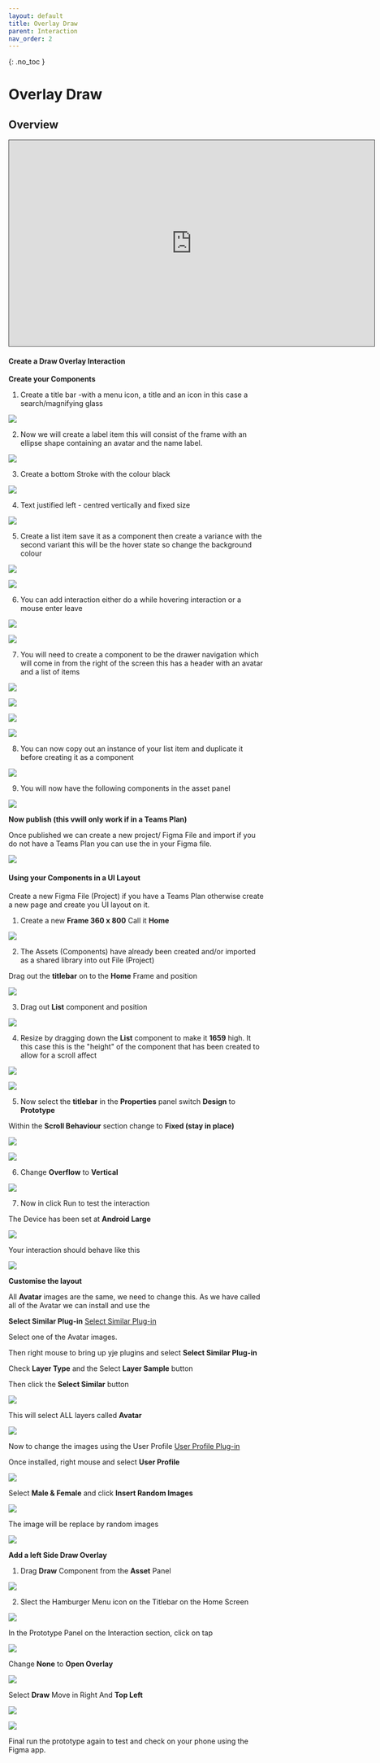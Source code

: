 ```yaml
---
layout: default
title: Overlay Draw
parent: Interaction
nav_order: 2
---
```


{: .no_toc }

# Overlay Draw

## Overview

<iframe src="https://solent.cloud.panopto.eu/Panopto/Pages/Embed.aspx?id=c7a51eea-3ce5-46c0-9a2b-af6301582dde&autoplay=false&offerviewer=true&showtitle=true&showbrand=true&captions=true&interactivity=all" height="405" width="720" style="border: 1px solid #464646;" allowfullscreen allow="autoplay"></iframe>


#### Create a Draw Overlay Interaction

**Create your Components**

1. Create a title bar -with a menu icon, a title and an icon in this case a search/magnifying glass

![](../images/draw_1/draw_2.png)

2. Now we will create a label item this will consist of the frame with an ellipse shape containing an avatar and the name label.

![](../images/draw_1/draw_3.png)

3. Create a bottom Stroke with the colour black

![](../images/draw_1/draw_4.png)

4. Text justified left - centred vertically and fixed size

![](../images/draw_1/draw_5.png)

5. Create a list item save it as a component then create a variance with the second variant this will be the hover state so change the background colour

![](../images/draw_1/draw_6.png)

![](../images/draw_1/draw_8.png)

6. You can add interaction either do a while hovering interaction or a mouse enter leave

![](../images/draw_1/draw_9.png)

![](../images/draw_1/draw_10.png)

7. You will need to create a component to be the drawer navigation which will come in from the right of the screen this has a header with an avatar and a list of items

![](../images/draw_1/draw_11.png)

![](../images/draw_1/draw_12.png)

![](../images/draw_1/draw_13.png)

![](../images/draw_1/draw_14.png)

8. You can now copy out an instance of your list item and duplicate it before creating it as a component

![](../images/draw_1/draw_15.png)

9. You will now have the following components in the asset panel

![](../images/draw_1/draw_16.png)

**Now publish (this vwill only work if in a Teams Plan)**

Once published we can create a new project/ Figma File and import if you do not have a Teams Plan you can use the in your Figma file.

![](../images/draw_inter/asset_publish.png)

#### Using your Components in a UI Layout
Create a new Figma File (Project) if you have a Teams Plan otherwise create a new page and create you UI layout on it.

1. Create a new **Frame 360 x 800**
Call it **Home** 

![](../images/draw_inter/2.png)

2. The Assets (Components) have already been created and/or imported as a shared library into out File (Project)

Drag out the **titlebar** on to the **Home** Frame and position

![](../images/draw_inter/3.png)

3. Drag out **List**  component and position

![](../images/draw_inter/drag_list.png)

4. Resize by dragging down the **List** component to make it **1659** high. It this case this is the "height" of the component that has been created to allow for a scroll affect

![](../images/draw_inter/5.png)

![](../images/draw_inter/1659.png)

5. Now select the **titlebar** in the **Properties** panel switch **Design** to **Prototype**

Within the **Scroll Behaviour** section change to **Fixed (stay in place)**

![](../images/draw_inter/6.png)


![](../images/draw_inter/fixed_close.png)

6. Change **Overflow** to **Vertical**

![](../images/draw_inter/8.png)

7. Now in click Run to test the interaction

The Device has been set at **Android Large**

![](../images/draw_inter/run.png)

Your interaction should behave like this

![](../images/draw_inter/scroll_gif.png)

**Customise the layout**

All **Avatar** images are the same, we need to change this. As we have called all of the Avatar we can install and use the

**Select Similar Plug-in**
[Select Similar Plug-in](https://www.figma.com/community/plugin/792767780551514994) 

Select one of the Avatar images.

Then right mouse to bring up yje plugins and select **Select Similar Plug-in**

Check **Layer Type** and the Select **Layer Sample** button

Then click the **Select Similar** button

![](../images/draw_inter/new_avatar.png)

This will select ALL layers called **Avatar**

![](../images/draw_inter/selected_new.png)

Now to change the images using the User Profile [User Profile Plug-in](https://www.figma.com/community/plugin/749945157855564842/User-Profile)

Once installed, right mouse and select **User Profile**

![](../images/draw_inter/user_pro.png)

Select **Male & Female** and click **Insert Random Images**

![](../images/draw_inter/profile_2.png)

The image will be replace by random images

![](../images/draw_inter/done_1.png)

**Add a left Side Draw Overlay**

1. Drag **Draw** Component from the **Asset** Panel

![](../images/draw_inter/drag_draw.png)

2. Slect the Hamburger Menu icon on the Titlebar on the Home Screen

![](../images/draw_inter/select_ham.png)

In the Prototype Panel on the Interaction section, click on tap

![](../images/draw_inter/over_1.png)

Change **None** to **Open Overlay**

![](../images/draw_inter/over_2.png)

Select **Draw**
Move in Right
And **Top Left**


![](../images/draw_inter/move_in_1.png)

![](../images/draw_inter/move_in_2.png)

Final run the prototype again to test and check on your phone using the Figma app.

